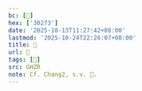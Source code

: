 ```yaml
---
bc: [𰉳]
hex: ['30273']
date: '2025-10-13T11:27:42+08:00'
lastmod: '2025-10-24T22:26:07+08:00'
title: 󰙓
url: 󰙓
tags: [𡏚]
src: GHZR
note: Cf. Chang2, s.v. 𡏚.
---
```

